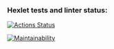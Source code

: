 ### Hexlet tests and linter status:
[![Actions Status](https://github.com/hsifananab/frontend-project-lvl1/workflows/hexlet-check/badge.svg)](https://github.com/hsifananab/frontend-project-lvl1/actions)

[![Maintainability](https://api.codeclimate.com/v1/badges/60be3b8e90c1a4754987/maintainability)](https://codeclimate.com/github/hsifananab/frontend-project-lvl1/maintainability)